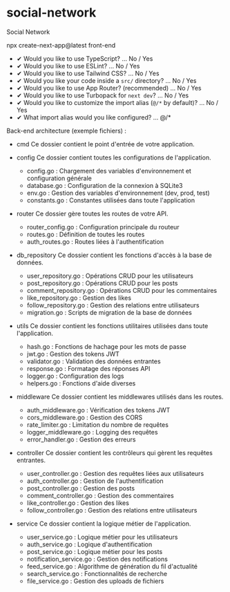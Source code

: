 # social-network

Social Network

npx create-next-app@latest front-end

   - ✔ Would you like to use TypeScript? … No / Yes
   - ✔ Would you like to use ESLint? … No / Yes
   - ✔ Would you like to use Tailwind CSS? … No / Yes
   - ✔ Would you like your code inside a `src/` directory? … No / Yes
   - ✔ Would you like to use App Router? (recommended) … No / Yes
  -  ✔ Would you like to use Turbopack for `next dev`? … No / Yes
   - ✔ Would you like to customize the import alias (`@/*` by default)? … No / Yes
  - ✔ What import alias would you like configured? … @/*

Back-end architecture (exemple fichiers) :
- cmd
    Ce dossier contient le point d'entrée de votre application.

- config
    Ce dossier contient toutes les configurations de l'application.

    - config.go : Chargement des variables d'environnement et configuration générale
    - database.go : Configuration de la connexion à SQLite3
    - env.go : Gestion des variables d'environnement (dev, prod, test)
    - constants.go : Constantes utilisées dans toute l'application

- router
    Ce dossier gère toutes les routes de votre API.

    - router_config.go : Configuration principale du routeur
    - routes.go : Définition de toutes les routes
    - auth_routes.go : Routes liées à l'authentification

- db_repository
    Ce dossier contient les fonctions d'accès à la base de données.

    - user_repository.go : Opérations CRUD pour les utilisateurs
    - post_repository.go : Opérations CRUD pour les posts
    - comment_repository.go : Opérations CRUD pour les commentaires
    - like_repository.go : Gestion des likes
    - follow_repository.go : Gestion des relations entre utilisateurs
    - migration.go : Scripts de migration de la base de données

- utils
    Ce dossier contient les fonctions utilitaires utilisées dans toute l'application.

    - hash.go : Fonctions de hachage pour les mots de passe
    - jwt.go : Gestion des tokens JWT
    - validator.go : Validation des données entrantes
    - response.go : Formatage des réponses API
    - logger.go : Configuration des logs
    - helpers.go : Fonctions d'aide diverses

- middleware
    Ce dossier contient les middlewares utilisés dans les routes.

    - auth_middleware.go : Vérification des tokens JWT
    - cors_middleware.go : Gestion des CORS
    - rate_limiter.go : Limitation du nombre de requêtes
    - logger_middleware.go : Logging des requêtes
    - error_handler.go : Gestion des erreurs

- controller
    Ce dossier contient les contrôleurs qui gèrent les requêtes entrantes.

    - user_controller.go : Gestion des requêtes liées aux utilisateurs
    - auth_controller.go : Gestion de l'authentification
    - post_controller.go : Gestion des posts
    - comment_controller.go : Gestion des commentaires
    - like_controller.go : Gestion des likes
    - follow_controller.go : Gestion des relations entre utilisateurs

- service
    Ce dossier contient la logique métier de l'application.

    - user_service.go : Logique métier pour les utilisateurs
    - auth_service.go : Logique d'authentification
    - post_service.go : Logique métier pour les posts
    - notification_service.go : Gestion des notifications
    - feed_service.go : Algorithme de génération du fil d'actualité
    - search_service.go : Fonctionnalités de recherche
    - file_service.go : Gestion des uploads de fichiers
